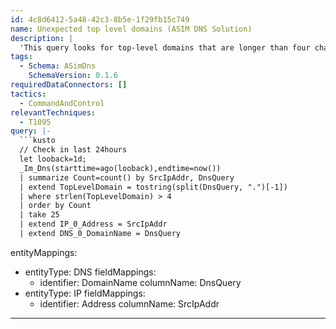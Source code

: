```yaml
---
id: 4c8d6412-5a48-42c3-8b5e-1f29fb15c749
name: Unexpected top level domains (ASIM DNS Solution)
description: |
  'This query looks for top-level domains that are longer than four characters. This query utilizes [ASIM](https://aka.ms/AboutASIM) normalization and is applied to any source that supports the ASIM DNS schema.'
tags:
  - Schema: ASimDns
    SchemaVersion: 0.1.6
requiredDataConnectors: []
tactics:
  - CommandAndControl
relevantTechniques:
  - T1095
query: |-
  ```kusto
  // Check in last 24hours
  let looback=1d;
  _Im_Dns(starttime=ago(looback),endtime=now())
  | summarize Count=count() by SrcIpAddr, DnsQuery
  | extend TopLevelDomain = tostring(split(DnsQuery, ".")[-1])
  | where strlen(TopLevelDomain) > 4
  | order by Count
  | take 25
  | extend IP_0_Address = SrcIpAddr
  | extend DNS_0_DomainName = DnsQuery
  ```
entityMappings:
  - entityType: DNS
    fieldMappings:
      - identifier: DomainName
        columnName: DnsQuery
  - entityType: IP
    fieldMappings:
      - identifier: Address
        columnName: SrcIpAddr
---
```


